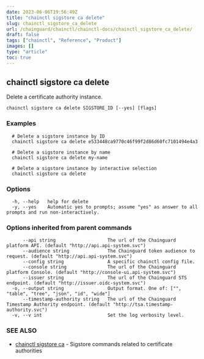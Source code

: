 ```yaml
---
date: 2023-06-06T19:56:49Z
title: "chainctl sigstore ca delete"
slug: chainctl_sigstore_ca_delete
url: /chainguard/chainctl/chainctl-docs/chainctl_sigstore_ca_delete/
draft: false
tags: ["chainctl", "Reference", "Product"]
images: []
type: "article"
toc: true
---
```

## chainctl sigstore ca delete

Delete a certificate authority instance.

```
chainctl sigstore ca delete SIGSTORE_ID [--yes] [flags]
```

### Examples

```
  # Delete a sigstore instance by ID
  chainctl sigstore ca delete e533448ca9770c46f99f2d86d60fc7101494e4a3
  
  # Delete a sigstore instance by name
  chainctl sigstore ca delete my-name
  
  # Delete a sigstore instance by interactive selection
  chainctl sigstore ca delete
```

### Options

```
  -h, --help   help for delete
  -y, --yes    Automatic yes to prompts; assume "yes" as answer to all prompts and run non-interactively.
```

### Options inherited from parent commands

```
      --api string                   The url of the Chainguard platform API. (default "http://api.api-system.svc")
      --audience string              The Chainguard token audience to request. (default "http://api.api-system.svc")
      --config string                A specific chainctl config file.
      --console string               The url of the Chainguard platform Console. (default "http://console-ui.api-system.svc")
      --issuer string                The url of the Chainguard STS endpoint. (default "http://issuer.oidc-system.svc")
  -o, --output string                Output format. One of: ["", "table", "tree", "json", "id", "wide"]
      --timestamp-authority string   The url of the Chainguard Timestamp Authority endpoint. (default "http://tsa.timestamp-authority.svc")
  -v, --v int                        Set the log verbosity level.
```

### SEE ALSO

* [chainctl sigstore ca](/chainguard/chainctl/chainctl-docs/chainctl_sigstore_ca/)	 - Sigstore commands related to certificate authorities

